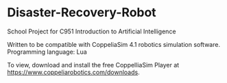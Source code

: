 # Disaster-Recovery-Robot
School Project for C951 Introduction to Artificial Intelligence

Written to be compatible with CoppeliaSim 4.1 robotics simulation software.<br/>
Programming language: Lua

To view, download and install the free CoppelliaSim Player at https://www.coppeliarobotics.com/downloads.
